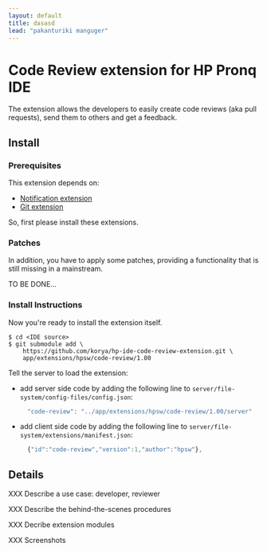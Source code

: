 ```yaml
---
layout: default
title: dasasd
lead: "pakanturiki manguger"
---
```

# Code Review extension for HP Pronq IDE

The extension allows the developers to easily create code reviews (aka pull requests),
send them to others and get a feedback.

## Install

### Prerequisites

This extension depends on:
 - [Notification extension](http://github.com/korya/hp-ide-notification-extension)
 - [Git extension](http://github.com/korya/hp-ide-git-extension)

So, first please install these extensions.

### Patches

In addition, you have to apply some patches, providing a functionality that is still
missing in a mainstream.

TO BE DONE...

### Install Instructions

Now you're ready to install the extension itself.

```shell
$ cd <IDE source>
$ git submodule add \
    https://github.com/korya/hp-ide-code-review-extension.git \
    app/extensions/hpsw/code-review/1.00
```

Tell the server to load the extension:
 - add server side code by adding the following line to
   `server/file-system/config-files/config.json`:
   ```javascript
     "code-review": "../app/extensions/hpsw/code-review/1.00/server"
   ```
 - add client side code by adding the following line to
   `server/file-system/extensions/manifest.json`:
   ```javascript
     {"id":"code-review","version":1,"author":"hpsw"},
   ```

## Details

XXX Describe a use case: developer, reviewer

XXX Describe the behind-the-scenes procedures

XXX Decribe extension modules

XXX Screenshots
